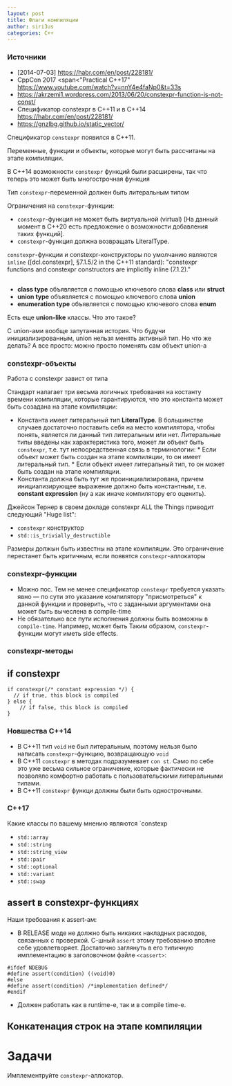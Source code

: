 ```yaml
---
layout: post
title: Флаги компиляции
author: siri3us
categories: C++
---
```


### Источники
* [2014-07-03] <https://habr.com/en/post/228181/>
* CppCon 2017 <span<"Practical C++17"<span> <https://www.youtube.com/watch?v=nnY4e4faNp0&t=33s>
* https://akrzemi1.wordpress.com/2013/06/20/constexpr-function-is-not-const/
* Спецификатор constexpr в C++11 и в C++14 <https://habr.com/en/post/228181/>
* https://gnzlbg.github.io/static_vector/

Спецификатор `constexpr` появился в C++11. 

Переменные, функции и объекты, которые могут быть рассчитаны на этапе компиляции.

В C++14 возможности `constexpr` функций были расширены, так что теперь это может быть многострочная функция


Тип `constexpr`-переменной должен быть литеральным типом

Ограничения на `constexpr`-функции:
* `constexpr`-функция не может быть виртуальной (virtual) [На данный момент
в C++20 есть предложение о возможности добавления таких функций].
* `constexpr`-функция должна возвращать LiteralType.


`constexpr`-функции и constexpr-конструкторы по умолчанию являются `inline`
([dcl.constexpr], §7.1.5/2 in the C++11 standard): "constexpr functions and constexpr constructors are implicitly inline (7.1.2)." 

## 



* **class type** объявляется с помощью ключевого слова __class__ или __struct__
* **union type** объявляется с помощью ключевого слова __union__
* **enumeration type** объявляется с помощью ключевого слова __enum__

Есть еще **union-like** классы. Что это такое?

С union-ами вообще запутанная история. 
Что будучи инициализированным, union нельзя менять активный тип. Но что же делать? А все просто: можно
просто поменять сам объект union-а

### constexpr-объекты
Работа с constexpr завист от типа


Стандарт налагает три весьма логичных требования на костанту времени компиляции, которые гарантируются, что
это константа может быть созадана на этапе компиляции:
* Константа имеет литеральный тип __LiteralType__. В большинстве случаев достаточно поставить себя на место
компилятора, чтобы понять, является ли данный тип литеральным или нет. Литеральные типы введены как характеристика того, может ли объект быть `constexpr`, т.е. тут непосредственная связь в терминологии:
	   * Если объект может быть создан на этапе компиляции, то он имеет литеральный тип.
	   * Если объект имеет литеральный тип, то он может быть создан на этапе компиляции.
* Константа должна быть тут же проинициализирована, причем инициализирующее выражение должно быть константным, т.е. __constant expression__ (ну а как иначе компилятору его оценить).

Джейсон Тернер в своем докладе constexpr ALL the Things приводит следующий "Huge list":
* `constexpr` конструктор
* `std::is_trivially_destructible`

Размеры должын быть известны на этапе компиляции. Это ограничение 
перестанет быть критичным, если появятся `constexpr`-аллокаторы


### constexpr-функции

* Можно пос. Тем не менее спецификатор `constexpr` требуется указать явно &mdash; по сути это указание компилятору "присмотреться" к данной функции и проверить, что с заданными аргументами она может быть
вычеслена в compile-time
* Не обязательно все пути исполнения должны быть возможны в `compile-time`. Например, может быть 
Таким образом, `constexpr`-функции могут иметь side effects.

### constexpr-методы

## if constexpr
```
if constexpr(/* constant expression */) {
  // if true, this block is compiled
} else {
	// if false, this block is compiled
}
```

### Новшества C++14
* В C++11 тип `void` не был литеральным, поэтому нельзя было написать `constexpr`-функцию, возвращающую `void`
* В С++11 `constexpr` в методах подразумевает `con st`. Само по себе это уже весьма сильное ограничение, которые фактически не позволяло комфортно работать с пользовательскими литеральными типами.
* В C++11 `constexpr` функци должны были быть однострочными.

### C++17
Какие классы по вашему мнению являются `constexp
* `std::array`
* `std::string`
* `std::string_view`
* `std::pair`
* `std::optional`
* `std::variant`
* `std::swap`

## assert в constexpr-функциях
Наши требования к assert-ам:
* В RELEASE моде не должно быть никаких накладных расходов, связанных с проверкой. C-шный `assert` этому требованию вполне себе удовлетворяет. Достаточно заглянуть в его типичную имплементацию в 
заголовочном файле `<cassert>`:
```
#ifdef NDEBUG
#define assert(condition) ((void)0)
#else
#define assert(condition) /*implementation defined*/
#endif
```
* Должен работать как в runtime-е, так и в compile time-е. 

## Конкатенация строк на этапе компиляции


# Задачи
Имплементруйте `constexpr`-аллокатор.
